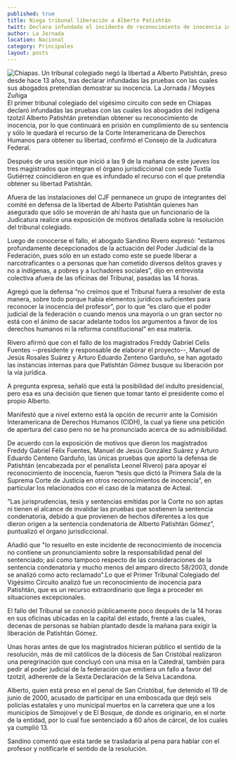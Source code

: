```yaml
---
published: true
title: Niega tribunal liberación a Alberto Patishtán
twitt: Declara infundado el incidente de reconocimiento de inocencia interpuesto por el profesor tzotzil.
author: La Jornada
location: Nacional
category: Principales
layout: posts
---
```


![Chiapas. Un tribunal colegiado negó la libertad a Alberto Patishtán, preso desde hace 13 años, tras declarar infundadas las pruebas con las cuales sus abogados pretendían demostrar su inocencia. La Jornada / Moyses Zuñiga](http://i.imgur.com/tK6Mcpnm.jpg)El primer tribunal colegiado del vigésimo circuito con sede en Chiapas declaró infundadas las pruebas con las cuales los abogados del indígena tzotzil Alberto Patishtán pretendían obtener su reconocimiento de inocencia, por lo que continuará en prisión en cumplimiento de su sentencia y sólo le quedará el recurso de la Corte Interamericana de Derechos Humanos para obtener su libertad, confirmó el Consejo de la Judicatura Federal.

Después de una sesión que inició a las 9 de la mañana de este jueves los tres magistrados que integran el órgano jurisdiccional con sede Tuxtla Gutiérrez coincidieron en que es infundado el recurso con el que pretendía obtener su libertad Patishtán.

Afuera de las instalaciones del CJF permanece un grupo de integrantes del comité en defensa de la libertad de Alberto Patishtán quienes han asegurado que sólo se moverán de ahí hasta que un funcionario de la Judicatura realice una exposición de motivos detallada sobre la resolución del tribunal colegiado.

Luego de conocerse el fallo, el abogado Sandino Rivero expresó: "estamos profundamente decepcionados de la actuación del Poder Judicial de la Federación, pues sólo en un estado como este se puede liberar a narcotraficantes o a personas que han cometido diversos delitos graves y no a indígenas, a pobres y a luchadores sociales”, dijo en entrevista colectiva afuera de las oficinas del Tribunal, pasadas las 14 horas.

Agregó que la defensa “no creímos que el Tribunal fuera a resolver de esta manera, sobre todo porque había elementos jurídicos suficientes para reconocer la inocencia del profesor”, por lo que “es claro que el poder judicial de la federación o cuando menos una mayoría o un gran sector no está con el ánimo de sacar adelante todos los argumentos a favor de los derechos humanos ni la reforma constitucional” en esa materia.

Rivero afirmó que con el fallo de los magistrados Freddy Gabriel Celis Fuentes --presidente y responsable de elaborar el proyecto--, Manuel de Jesús Rosales Suárez y Arturo Eduardo Zenteno Garduño, se han agotado las instancias internas para que Patishtán Gómez busque su liberación por la vía jurídica.

A pregunta expresa, señaló que está la posibilidad del indulto presidencial, pero esa es una decisión que tienen que tomar tanto el presidente como el propio Alberto.

Manifestó que a nivel externo está la opción de recurrir ante la Comisión Interamericana de Derechos Humanos (CIDH), la cual ya tiene una petición de apertura del caso pero no se ha pronunciado acerca de su admisibilidad.

 

De acuerdo con la exposición de motivos que dieron los magistrados Freddy Gabriel Félix Fuentes, Manuel de Jesús González Suárez y Arturo Eduardo Centeno Garduño, las únicas pruebas que aportó la defensa de Patishtán (encabezada por el penalista Leonel Rivero) para apoyar el reconocimiento de inocencia, fueron “tesis que dictó la Primera Sala de la Suprema Corte de Justicia en otros reconocimientos de inocencia”, en particular los relacionados con el caso de la matanza de Acteal.

"Las jurisprudencias, tesis y sentencias emitidas por la Corte no son aptas ni tienen el alcance de invalidar las pruebas que sostienen la sentencia condenatoria, debido a que provienen de hechos diferentes a los que dieron origen a la sentencia condenatoria de Alberto Patishtán Gómez”, puntualizó el órgano jurisdiccional.

Añadió que "lo resuelto en este incidente de reconocimiento de inocencia no contiene un pronunciamiento sobre la responsabilidad penal del sentenciado; así como tampoco respecto de las consideraciones de la sentencia condenatoria y mucho menos del amparo directo 58/2003, donde se analizó como acto reclamado".Lo que el Primer Tribunal Colegiado del Vigésimo Circuito analizó fue un reconocimiento de inocencia para Patishtán, que es un recurso extraordinario que llega a proceder en situaciones excepcionales.

El fallo del Tribunal se conoció públicamente poco después de la 14 horas en sus oficinas ubicadas en la capital del estado, frente a las cuales, decenas de personas se habían plantado desde la mañana para exigir la liberación de Patishtán Gómez.

Unas horas antes de que los magistrados hicieran público el sentido de la resolución, más de mil católicos de la diócesis de San Cristóbal realizaron una peregrinación que concluyó con una misa en la Catedral, también para pedir al poder judicial de la federación que emitiera un fallo a favor del tzotzil, adherente de la Sexta Declaración de la Selva Lacandona.

Alberto, quien está preso en el penal de San Cristóbal, fue detenido el 19 de junio de 2000, acusado de participar en una emboscada que dejó seis policías estatales y uno municipal muertos en la carretera que une a los municipios de Simojovel y de El Bosque, de donde es originario, en el norte de la entidad, por lo cual fue sentenciado a 60 años de cárcel, de los cuales ya cumplió 13.

Sandino comentó que esta tarde se trasladaría al pena para hablar con el profesor y notificarle el sentido de la resolución.
